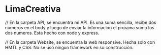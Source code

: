 # LimaCreativa

// En la carpeta API, se encuentra mi API. Es una suma sencilla, recibe dos numeros en el body y luego de enviar la información el prorama suma los dos numeros.
Esta hecho con node y express. 


// En la carpeta Website, se encuentra la web responsive. Hecha solo con HMTL y CSS. No se uso ningun framework en su construcción. 
